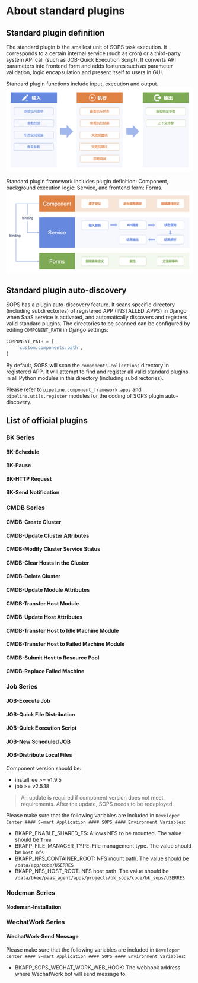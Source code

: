 ﻿# About standard plugins

## Standard plugin definition
The standard plugin is the smallest unit of SOPS task execution. It corresponds to a certain internal service (such as cron) or a third-party system API call (such as JOB-Quick Execution Script). 
It converts API parameters into frontend form and adds features such as parameter validation, logic encapsulation and present itself to users in GUI.

Standard plugin functions include input, execution and output.
![](../resource/img/plugins_functions.png)

Standard plugin framework includes plugin definition: Component, background execution logic: Service, and frontend form: Forms.
![](../resource/img/plugins_framework.png)

## Standard plugin auto-discovery
SOPS has a plugin auto-discovery feature. It scans specific directory (including subdirectories) of registered APP (INSTALLED_APPS) in Django when SaaS service is activated, and automatically discovers and registers valid standard plugins. The directories to be scanned can be configured by editing `COMPONENT_PATH` in Django settings:

```python
COMPONENT_PATH = [
    'custom.components.path',
]
```

By default, SOPS will scan the `components.collections` directory in registered APP. It will attempt to find and register all valid standard plugins in all Python modules in this directory (including subdirectories).

Please refer to `pipeline.component_framework.apps` and `pipeline.utils.register` modules for the coding of SOPS plugin auto-discovery.

## List of official plugins

### BK Series

#### BK-Schedule
#### BK-Pause
#### BK-HTTP Request
#### BK-Send Notification

### CMDB Series

#### CMDB-Create Cluster
#### CMDB-Update Cluster Attributes
#### CMDB-Modify Cluster Service Status
#### CMDB-Clear Hosts in the Cluster
#### CMDB-Delete Cluster
#### CMDB-Update Module Attributes
#### CMDB-Transfer Host Module
#### CMDB-Update Host Attributes
#### CMDB-Transfer Host to Idle Machine Module
#### CMDB-Transfer Host to Failed Machine Module
#### CMDB-Submit Host to Resource Pool
#### CMDB-Replace Failed Machine


### Job Series

#### JOB-Execute Job
#### JOB-Quick File Distribution
#### JOB-Quick Execution Script
#### JOB-New Scheduled JOB
#### JOB-Distribute Local Files

Component version should be:

- install_ee >= v1.9.5
- job >= v2.5.18

> An update is required if component version does not meet requirements. After the update, SOPS needs to be redeployed.


Please make sure that the following variables are included in `Developer Center #### S-mart Application #### SOPS #### Environment Variables`:


- BKAPP_ENABLE_SHARED_FS: Allows NFS to be mounted. The value should be `True`
- BKAPP_FILE_MANAGER_TYPE: File management type. The value should be `host_nfs`
- BKAPP_NFS_CONTAINER_ROOT: NFS mount path. The value should be `/data/app/code/USERRES`
- BKAPP_NFS_HOST_ROOT: NFS host path. The value should be `/data/bkee/paas_agent/apps/projects/bk_sops/code/bk_sops/USERRES`



### Nodeman Series

#### Nodeman-Installation

### WechatWork Series

#### WechatWork-Send Message

Please make sure that the following variables are included in `Developer Center #### S-mart Application #### SOPS #### Environment Variables`:

- BKAPP_SOPS_WECHAT_WORK_WEB_HOOK: The webhook address where WechatWork bot will send message to.
